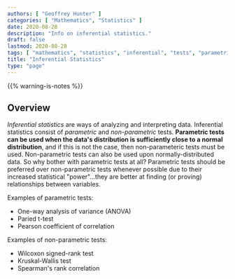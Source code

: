 ```yaml
---
authors: [ "Geoffrey Hunter" ]
categories: [ "Mathematics", "Statistics" ]
date: 2020-08-28
description: "Info on inferential statistics."
draft: false
lastmod: 2020-08-28
tags: [ "mathematics", "statistics", "inferential", "tests", "parametric", "non-parametric" ]
title: "Inferential Statistics"
type: "page"
---
```


{{% warning-is-notes %}}

## Overview

_Inferential statistics_ are ways of analyzing and interpreting data. Inferential statistics consist of _parametric_ and _non-parametric_ tests. **Parametric tests can be used when the data's distribution is sufficiently close to a normal distribution**, and if this is not the case, then non-parameteric tests must be used. Non-parametric tests can also be used upon normally-distributed data. So why bother with parametric tests at all? Parametric tests should be preferred over non-parametric tests whenever possible due to their increased statistical "power"...they are better at finding (or proving) relationships between variables.

Examples of parametric tests:

* One-way analysis of variance (ANOVA)
* Paried t-test
* Pearson coefficient of correlation

Examples of non-parametric tests:

* Wilcoxon signed-rank test
* Kruskal-Wallis test
* Spearman's rank correlation